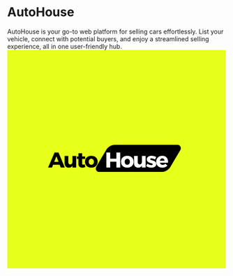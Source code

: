 # AutoHouse
AutoHouse is your go-to web platform for selling cars effortlessly. List your vehicle, connect with potential buyers, and enjoy a streamlined selling experience, all in one user-friendly hub.
![Logo](./READMEFILES/logo.png)